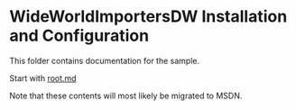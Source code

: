 # WideWorldImportersDW Installation and Configuration

This folder contains documentation for the sample.

Start with [root.md](root.md)

Note that these contents will most likely be migrated to MSDN.
